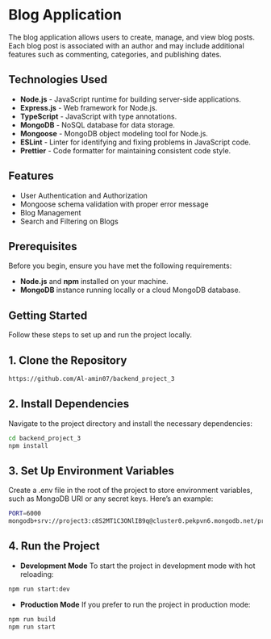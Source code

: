 # Blog Application

The blog application allows users to create, manage, and view blog posts. Each blog post is associated with an author and may include additional features such as commenting, categories, and publishing dates.

## Technologies Used

- **Node.js** - JavaScript runtime for building server-side applications.
- **Express.js** - Web framework for Node.js.
- **TypeScript** - JavaScript with type annotations.
- **MongoDB** - NoSQL database for data storage.
- **Mongoose** - MongoDB object modeling tool for Node.js.
- **ESLint** - Linter for identifying and fixing problems in JavaScript code.
- **Prettier** - Code formatter for maintaining consistent code style.

## Features
- User Authentication and Authorization
- Mongoose schema validation with proper error message
- Blog Management
- Search and Filtering on Blogs
## Prerequisites

Before you begin, ensure you have met the following requirements:

- **Node.js** and **npm** installed on your machine.
- **MongoDB** instance running locally or a cloud MongoDB database.

## Getting Started

Follow these steps to set up and run the project locally.

## 1. Clone the Repository

```bash
https://github.com/Al-amin07/backend_project_3
```

## 2. Install Dependencies

Navigate to the project directory and install the necessary dependencies:

   ```bash
   cd backend_project_3
   npm install
   ```

## 3. Set Up Environment Variables
Create a .env file in the root of the project to store environment variables, such as MongoDB URI or any secret keys. Here’s an example:
```bash
PORT=6000
mongodb+srv://project3:c8S2MT1C3ONlIB9q@cluster0.pekpvn6.mongodb.net/project_3?retryWrites=true&w=majority&appName=Cluster0
```

## 4. Run the Project
- **Development Mode**
To start the project in development mode with hot reloading:
```bash
npm run start:dev
```
- **Production Mode**
If you prefer to run the project in production mode:
```bash
npm run build
npm run start
```
